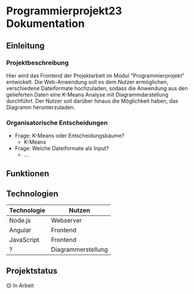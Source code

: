 # Programmierprojekt23 Dokumentation

## Einleitung

### Projektbeschreibung

Hier wird das Frontend der Projektarbeit im Modul "Programmierprojekt" entwickelt.
Die Web-Anwendung soll es dem Nutzer ermöglichen, verschiedene Dateiformate hochzuladen, sodass die Anwendung aus den gelieferten Daten eine K-Means Analyse mit Diagrammdarstellung durchführt.
Der Nutzer soll darüber hinaus die Möglichkeit haben, das Diagramm herunterzuladen. 

### Organisatorische Entscheidungen

- Frage: K-Means oder Entscheidungsbäume?
   - K-Means
- Frage: Welche Dateiformate als Input?
   - ...

## Funktionen

## Technologien

| Technologie   | Nutzen             |
| ------------- | -------------------|
| Node.js       | Webserver          |
| Angular       | Frontend           |
| JavaScript    | Frontend           |
| ?             | Diagrammerstellung |

## Projektstatus

:yellow_circle:	 In Arbeit
